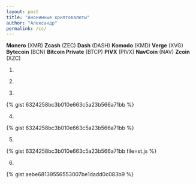 ```yaml
---
layout: post
title: "Анонимные криптовалюты"
author: "Александр"
permalink: /cc/
---
```


**Monero** (XMR)
**Zcash** (ZEC)
**Dash** (DASH)
**Komodo** (KMD)
**Verge** (XVG)
**Bytecoin** (BCN)
**Bitcoin Private** (BTCP)
**PIVX** (PIVX)
**NavCoin** (NAV)
**Zcoin** (XZC)

1.

<script type="text/javascript" src="https://gist.github.com/ivlev/6324258bc3b010e663c5a23b566a71bb.js">o</script>

2.

<script type="text/javascript">src="https://gist.github.com/ivlev/6324258bc3b010e663c5a23b566a71bb.js"</script>

3.

{% gist 6324258bc3b010e663c5a23b566a71bb %}

4.

{% 	gist 6324258bc3b010e663c5a23b566a71bb %}

5.

{% gist 6324258bc3b010e663c5a23b566a71bb file=st.js %}

6.

{% gist aebe68139556553007be1dadd0c083b9 %}
